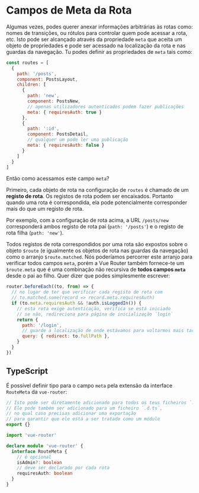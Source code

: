 # Campos de Meta da Rota

<VueSchoolLink
  href="https://vueschool.io/lessons/route-meta-fields"
  title="Aprenda a usar os campos de meta da rota"
/>

Algumas vezes, podes querer anexar informações arbitrárias às rotas como: nomes de transições, ou rótulos para controlar quem pode acessar a rota, etc. Isto pode ser alcançado através da propriedade `meta` que aceita um objeto de propriedades e pode ser acessado na localização da rota e nas guardas da navegação. Tu podes definir as propriedades de `meta` tais como:

```js
const routes = [
  {
    path: '/posts',
    component: PostsLayout,
    children: [
      {
        path: 'new',
        component: PostsNew,
        // apenas utilizadores autenticados podem fazer publicações
        meta: { requiresAuth: true }
      },
      {
        path: ':id',
        component: PostsDetail,
        // qualquer um pode ler uma publicação
        meta: { requiresAuth: false }
      }
    ]
  }
]
```

Então como acessamos este campo `meta`?

<!-- TODO: the explanation about route records should be explained before and things should be moved here -->

Primeiro, cada objeto de rota na configuração de `routes` é chamado de um **registo de rota**. Os registos de rota podem ser encaixados. Portanto quando uma rota é correspondida, ela pode potencialmente corresponder mais do que um registo de rota.

Por exemplo, com a configuração de rota acima, a URL `/posts/new` corresponderá ambos registo de rota pai (`path: '/posts'`) e o registo de rota filha (`path: 'new'`).

Todos registos de rota correspondidos por uma rota são expostos sobre o objeto `$route` (e igualmente os objetos de rota nas guardas da navegação) como o arranjo `$route.matched`. Nós poderíamos percorrer este arranjo para verificar todos campos `meta`, porém a Vue Router também fornece-te um `$route.meta` que é uma combinação não recursiva de **todos campos `meta`** desde o pai ao filho. Quer dizer que podes simplesmente escrever:

```js
router.beforeEach((to, from) => {
  // no lugar de ter que verificar cada registo de rota com
  // to.matched.some(record => record.meta.requiresAuth)
  if (to.meta.requiresAuth && !auth.isLoggedIn()) {
    // esta rota exige autenticação, verifica se está iniciado
    // se não, redireciona para página de inicialização `login`
    return {
      path: '/login',
      // guarde a localização de onde estávamos para voltarmos mais tarde
      query: { redirect: to.fullPath },
    }
  }
})
```

## TypeScript

É possível definir tipo para o campo `meta` pela extensão da interface `RouteMeta` da `vue-router`:

```ts
// Isto pode ser diretamente adicionado para todos os teus ficheiros `.ts` como `router.ts`
// Ele pode também ser adicionado para um ficheiro `.d.ts`,
// no qual caso precisas adicionar uma exportação
// para garantir que ele está a ser tratado como um módulo
export {}

import 'vue-router'

declare module 'vue-router' {
  interface RouteMeta {
    // é opcional
    isAdmin?: boolean
    // deve ser declarado por cada rota
    requiresAuth: boolean
  }
}
```
